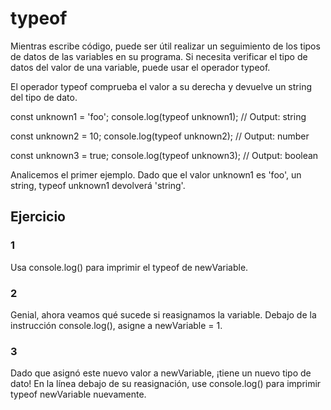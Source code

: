 # typeof

Mientras escribe código, puede ser útil realizar un seguimiento de los tipos de datos de las variables en su programa. Si necesita verificar el tipo de datos del valor de una variable, puede usar el operador typeof.

El operador typeof comprueba el valor a su derecha y devuelve un string del tipo de dato.

const unknown1 = 'foo';
console.log(typeof unknown1); // Output: string
 
const unknown2 = 10;
console.log(typeof unknown2); // Output: number
 
const unknown3 = true; 
console.log(typeof unknown3); // Output: boolean

Analicemos el primer ejemplo. Dado que el valor unknown1 es 'foo', un string, typeof unknown1 devolverá 'string'.

## Ejercicio

### 1

Usa console.log() para imprimir el typeof de newVariable.

### 2

Genial, ahora veamos qué sucede si reasignamos la variable. Debajo de la instrucción console.log(), asigne a newVariable = 1.

### 3

Dado que asignó este nuevo valor a newVariable, ¡tiene un nuevo tipo de dato! En la línea debajo de su reasignación, use console.log() para imprimir typeof newVariable nuevamente.

